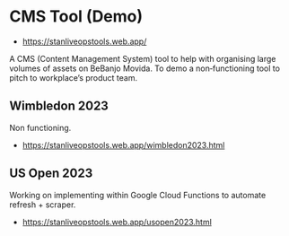# CMS Tool (Demo)
- https://stanliveopstools.web.app/

A CMS (Content Management System) tool to help with organising large volumes of assets on BeBanjo Movida.
To demo a non‑functioning tool to pitch to workplace’s product team.

  ## Wimbledon 2023
  Non functioning.
  - https://stanliveopstools.web.app/wimbledon2023.html
 
  ## US Open 2023
  Working on implementing within Google Cloud Functions to automate refresh + scraper.
  - https://stanliveopstools.web.app/usopen2023.html
